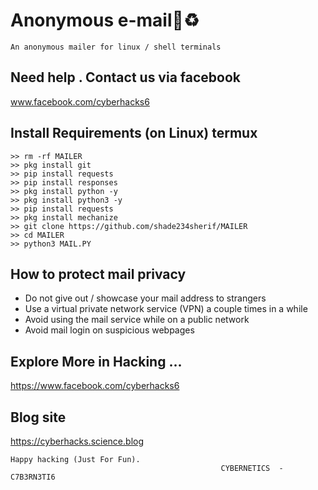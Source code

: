# Anonymous e-mail🔰♻
```
An anonymous mailer for linux / shell terminals
```
## Need help . Contact us via facebook
www.facebook.com/cyberhacks6

## Install Requirements (on Linux) termux
```
>> rm -rf MAILER
>> pkg install git 
>> pip install requests
>> pip install responses 
>> pkg install python -y 
>> pkg install python3 -y 
>> pip install requests
>> pkg install mechanize 
>> git clone https://github.com/shade234sherif/MAILER
>> cd MAILER
>> python3 MAIL.PY

```


## How to protect mail privacy
* Do not give out / showcase your mail address to strangers 
* Use a virtual private network service (VPN) a couple times in a while 
* Avoid using the mail  service while on a public network 
* Avoid mail login on suspicious webpages  

## Explore More in Hacking ...
https://www.facebook.com/cyberhacks6

## Blog site 
https://cyberhacks.science.blog

~~~
Happy hacking (Just For Fun).
                                               CYBERNETICS  -  C7B3RN3TI6
~~~
